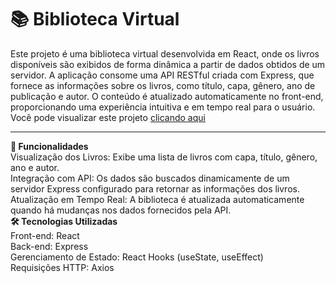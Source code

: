 <h1> 📚 Biblioteca Virtual </h1>
Este projeto é uma biblioteca virtual desenvolvida em React, onde os livros disponíveis são exibidos de forma dinâmica a partir de dados obtidos de um servidor. A aplicação consome uma API RESTful criada com Express, que fornece as informações sobre os livros, como título, capa, gênero, ano de publicação e autor. O conteúdo é atualizado automaticamente no front-end, proporcionando uma experiência intuitiva e em tempo real para o usuário.
<br>
Você pode visualizar este projeto <a href="https://biblioteca-front-nine.vercel.app">clicando aqui</a>
<hr>
<b>🚀 Funcionalidades</b> <br>
Visualização dos Livros: Exibe uma lista de livros com capa, título, gênero, ano e autor. <br>
Integração com API: Os dados são buscados dinamicamente de um servidor Express configurado para retornar as informações dos livros. <br>
Atualização em Tempo Real: A biblioteca é atualizada automaticamente quando há mudanças nos dados fornecidos pela API. <br>
<b> 🛠️ Tecnologias Utilizadas </b> <br>
Front-end: React <br>
Back-end: Express <br>
Gerenciamento de Estado: React Hooks (useState, useEffect) <br>
Requisições HTTP: Axios <br>

